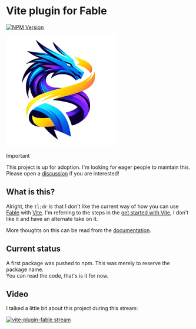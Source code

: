 # Vite plugin for Fable

[![NPM Version](https://img.shields.io/npm/v/vite-plugin-fable)](https://www.npmjs.com/package/vite-plugin-fable)


<img alt="vite-plugin-fable logo" src="https://github.com/fable-compiler/vite-plugin-fable/blob/main/docs/img/logo.png?raw=true" height="300"></img>

> [!IMPORTANT]
> This project is up for adoption. I'm looking for eager people to maintain this.<br>Please open a [discussion](https://github.com/nojaf/vite-plugin-fable/discussions) if you are interested!

## What is this?

Alright, the `tl;dr` is that I don't like the current way of how you can use [Fable](https://fable.io) with [Vite](https://vitejs.dev). 
I'm referring to the steps in the [get started with Vite](https://fable.io/docs/getting-started/javascript.html#browser), I don't like it and have an alternate take on it.

More thoughts on this can be read from the [documentation](https://fable.io/vite-plugin-fable/).

## Current status

A first package was pushed to npm. This was merely to reserve the package name.  
You can read the code, that's is it for now.

## Video

I talked a little bit about this project during this stream:

[![vite-plugin-fable stream](http://img.youtube.com/vi/nVpUaVFNpMk/maxresdefault.jpg)](https://youtu.be/mnqwwtSQfRU?si=VpDDv3SzHikXL5iu&t=141 "vite-plugin-fable")
